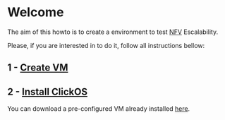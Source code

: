 # Welcome

The aim of this howto is to create a environment to test [NFV](http://www.etsi.org/technologies-clusters/technologies/nfv) Escalability.

Please, if you are interested in to do it, follow all instructions bellow:

## 1 - [Create VM]()

## 2 - [Install ClickOS]()

You can download a pre-configured VM already installed [here]().
